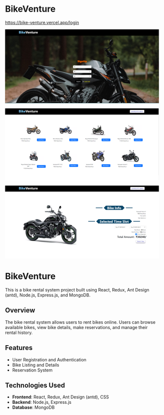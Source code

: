 # BikeVenture
https://bike-venture.vercel.app/login

![App Screenshot](client/images/1.png)

![App Screenshot](client/images/2.png)

![App Screenshot](client/images/3.png)
# BikeVenture 

This is a bike rental system project built using React, Redux, Ant Design (antd), Node.js, Express.js, and MongoDB.

## Overview

The bike rental system allows users to rent bikes online. Users can browse available bikes, view bike details, make reservations, and manage their rental history.

## Features

- User Registration and Authentication
- Bike Listing and Details
- Reservation System

## Technologies Used

- **Frontend**: React, Redux, Ant Design (antd), CSS
- **Backend**: Node.js, Express.js
- **Database**: MongoDB


